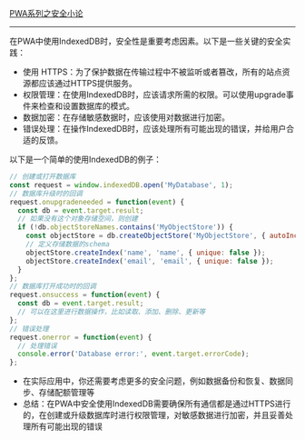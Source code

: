 
[PWA系列之安全小论](#top)

--------------------------------------------------------------------------------

在PWA中使用IndexedDB时，安全性是重要考虑因素。以下是一些关键的安全实践：

- 使用 HTTPS：为了保护数据在传输过程中不被监听或者篡改，所有的站点资源都应该通过HTTPS提供服务。
- 权限管理：在使用IndexedDB时，应该请求所需的权限。可以使用upgrade事件来检查和设置数据库的模式。
- 数据加密：在存储敏感数据时，应该使用对数据进行加密。
- 错误处理：在操作IndexedDB时，应该处理所有可能出现的错误，并给用户合适的反馈。

以下是一个简单的使用IndexedDB的例子：

```js
// 创建或打开数据库
const request = window.indexedDB.open('MyDatabase', 1);
// 数据库升级时的回调
request.onupgradeneeded = function(event) {
  const db = event.target.result;
  // 如果没有这个对象存储空间，则创建
  if (!db.objectStoreNames.contains('MyObjectStore')) {
    const objectStore = db.createObjectStore('MyObjectStore', { autoIncrement: true });
    // 定义存储数据的schema
    objectStore.createIndex('name', 'name', { unique: false });
    objectStore.createIndex('email', 'email', { unique: false });
  }
};
// 数据库打开成功时的回调
request.onsuccess = function(event) {
  const db = event.target.result;
  // 可以在这里进行数据操作，比如读取、添加、删除、更新等
};
// 错误处理
request.onerror = function(event) {
  // 处理错误
  console.error('Database error:', event.target.errorCode);
};
```

- 在实际应用中，你还需要考虑更多的安全问题，例如数据备份和恢复、数据同步、存储配额管理等
- 总结：在PWA中安全使用IndexedDB需要确保所有通信都是通过HTTPS进行的，在创建或升级数据库时进行权限管理，对敏感数据进行加密，并且妥善处理所有可能出现的错误
